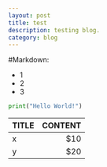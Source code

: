 ```yaml
---
layout: post
title: test
description: testing blog.
category: blog
---
```


#Markdown:
- 1
- 2
- 3

```python
print("Hello World!")
```
|TITLE|CONTENT|
|:------|---------:|
|x|$10|
|y|$20|
